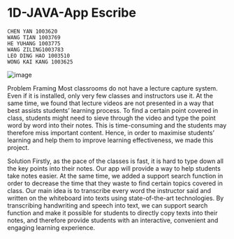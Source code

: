 # 1D-JAVA-App Escribe


```
CHEN YAN 1003620 
WANG TIAN 1003769 
HE YUHANG 1003775 
WANG ZILING1003783 
LEO DING HAO 1003510 
WONG KAI KANG 1003625 
```

![image](https://user-images.githubusercontent.com/49365834/114388544-67121400-9bc6-11eb-89c7-936fd2777176.png)

Problem Framing
Most classrooms do not have a lecture capture system. Even if it is installed, only
very few classes and instructors use it. At the same time, we found that lecture
videos are not presented in a way that best assists students’ learning process. To
find a certain point covered in class, students might need to sieve through the video
and type the point word by word into their notes. This is time-consuming and the
students may therefore miss important content. Hence, in order to maximise
students’ learning and help them to improve learning effectiveness, we made this
project.

Solution
Firstly, as the pace of the classes is fast, it is hard to type down all the key points into
their notes. Our app will provide a way to help students take notes easier. At the
same time, we added a support search function in order to decrease the time that
they waste to find certain topics covered in class.
Our main idea is to transcribe every word the instructor said and written on the
whiteboard into texts using state-of-the-art technologies. By transcribing handwriting
and speech into text, we can support search function and make it possible for
students to directly copy texts into their notes, and therefore provide students with an
interactive, convenient and engaging learning experience.
